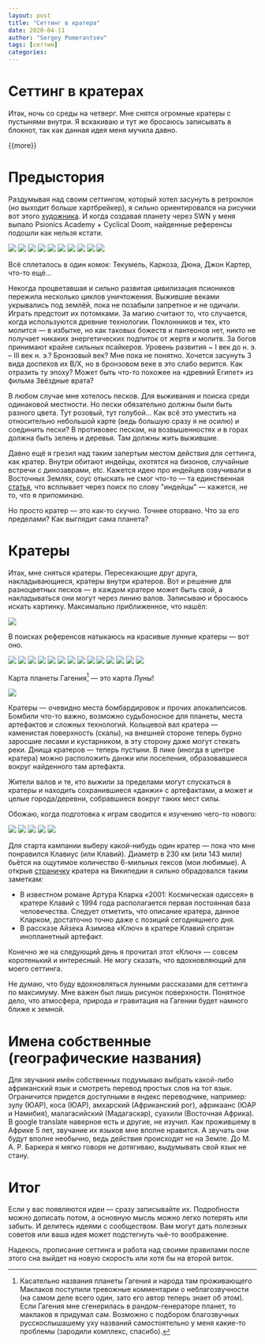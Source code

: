 ```yaml
---
layout: post
title: "Сеттинг в кратера"
date: 2020-04-11
author: "Sergey Pomerantsev"
tags: [сеттин]
categories:
---
```


# Сеттинг в кратерах

Итак, ночь со среды на четверг. Мне снятся огромные кратеры с пустынями внутри. Я вскакиваю и тут же бросаюсь записывать в блокнот, так как данная идея меня мучила давно.

{{more}}

# Предыстория

Раздумывая над своим сеттингом, который хотел засунуть в ретроклон (но выходит больше хартбрейкер), я сильно ориентировался на рисунки вот этого [художника](https://twitter.com/nbsparth). И когда создавая планету через SWN у меня выпало Psionics Academy + Cyclical Doom, найденные референсы подошли как нельзя кстати.

![](/assets/images/_setting-v-kraterah-1.jpg)
![](/assets/images/_setting-v-kraterah-2.png)
![](/assets/images/_setting-v-kraterah-3.png)
![](/assets/images/_setting-v-kraterah-4.png)
![](/assets/images/_setting-v-kraterah-5.png)
![](/assets/images/_setting-v-kraterah-6.png)
![](/assets/images/_setting-v-kraterah-7.png)
![](/assets/images/_setting-v-kraterah-8.png)
![](/assets/images/_setting-v-kraterah-9.png)
![](/assets/images/_setting-v-kraterah-10.png)

Всё сплеталось в один комок: Текумель, Каркоза, Дюна, Джон Картер, что-то ещё...

Некогда процветавшая и сильно развитая цивилизация псиоников пережила несколько циклов уничтожения. Выжившие веками укрывались под землёй, пока не позабыли запретное и не одичали. Играть предстоит их потомками. За магию считают то, что случается, когда используются древние технологии. Поклонников и тех, кто молится — в избытке, но как таковых божеств и пантеонов нет, никто не получает никаких энергетических подпиток от жертв и молитв. За богов принимают крайне сильных псайкеров. Уровень развития ~ I век до н. э. – III век н. э.? Бронзовый век? Мне пока не понятно. Хочется засунуть 3 вида доспехов их B/X, но в бронзовом веке в это слабо верится. Как отразить ту эпоху? Может быть что-то похожее на «древний Египет» из фильма Звёздные врата?

В любом случае мне хотелось песков. Для выживания и поиска среди одинаковой местности. Но пески обязательно должны были быть разного цвета. Тут розовый, тут голубой... Как всё это уместить на относительно небольшой карте (ведь большую сразу я не осилю) и соединить пески? В противовес пескам, на возвышенностях и в горах должна быть зелень и деревья. Там должны жить выжившие.

Давно ещё я грезил над таким запертым местом действия для сеттинга, как кратер. Внутри обитают индейцы, охотятся на бизонов, случайные встречи с динозаврами, etc. Кажется идею про индейцев озвучивали в Восточных Землях, соус отыскать не смог что-то — та единственная [статья](http://eastern-lands.blogspot.com/2017/09/1.html), что всплывает через поиск по слову "индейцы" — кажется, не то, что я припоминаю.

Но просто кратер — это как-то скучно. Точнее оторвано. Что за его пределами? Как выглядит сама планета?

# Кратеры

Итак, мне сняться кратеры. Пересекающие друг друга, накладывающиеся, кратеры внутри кратеров. Вот и решение для разноцветных песков — в каждом кратере может быть свой, а накладываться они могут через линию валов. Записываю и бросаюсь искать картинку. Максимально приближенное, что нашёл:

![](/assets/images/_setting-v-kraterah-11.jpg)

В поисках референсов натыкаюсь на красивые лунные кратеры — вот оно. 

![](/assets/images/_setting-v-kraterah-12.jpg)
![](/assets/images/_setting-v-kraterah-13.jpg)
![](/assets/images/_setting-v-kraterah-14.jpg)
![](/assets/images/_setting-v-kraterah-15.jpg)
![](/assets/images/_setting-v-kraterah-16.jpg)
![](/assets/images/_setting-v-kraterah-17.jpg)
![](/assets/images/_setting-v-kraterah-18.jpg)
![](/assets/images/_setting-v-kraterah-19.jpg)
![](/assets/images/_setting-v-kraterah-20.jpg)
![](/assets/images/_setting-v-kraterah-21.jpg)
![](/assets/images/_setting-v-kraterah-22.jpg)
![](/assets/images/_setting-v-kraterah-23.jpg)
![](/assets/images/_setting-v-kraterah-24.jpg)
![](/assets/images/_setting-v-kraterah-25.jpg)

Карта планеты Гагения[^1] — это карта Луны!

![](/assets/images/_setting-v-kraterah-26.jpg)

Кратеры — очевидно места бомбардировок и прочих апокалипсисов. Бомбили что-то важно, возможно судьбоносное для планеты, места артефактов и сложных технологий. Кольцевой вал кратера — каменистая поверхность (скалы), на внешней стороне теперь бурно заросшие лесами и кустарником, в эту сторону даже могут стекать реки. Днища кратеров — теперь пустыни. В пике (иногда в центре кратера) можно расположить данжи или поселения, образовавшиеся вокруг найденного там артефакта.

Жители валов и те, кто выжили за пределами могут спускаться в кратеры и находить сохранившиеся «данжи» с артефактами, а может и целые города/деревни, собравшиеся вокруг таких мест силы.

Обожаю, когда подготовка к играм сводится к изучению чего-то нового:

![](/assets/images/_setting-v-kraterah-27.jpg)
![](/assets/images/_setting-v-kraterah-28.jpg)
![](/assets/images/_setting-v-kraterah-29.jpg)
![](/assets/images/_setting-v-kraterah-30.jpg)
![](/assets/images/_setting-v-kraterah-31.jpg)

Для старта кампании выберу какой-нибудь один кратер — пока что мне понравился Клавиус (или Клавий). Диаметр в 230 км (или 143 мили) бьётся на ощутимое количество 6-мильных гексов (мои любимые). А открыв [страничку](https://ru.wikipedia.org/wiki/%D0%9A%D0%BB%D0%B0%D0%B2%D0%B8%D0%B9_(%D0%BB%D1%83%D0%BD%D0%BD%D1%8B%D0%B9_%D0%BA%D1%80%D0%B0%D1%82%D0%B5%D1%80)) кратера на Википедии я сильно обрадовался таким заметкам:

* В известном романе Артура Кларка «2001: Космическая одиссея» в кратере Клавий с 1994 года располагается первая постоянная база человечества. Следует отметить, что описание кратера, данное Кларком, достаточно точно даже с позиций сегодняшнего дня.
* В рассказе Айзека Азимова «Ключ» в кратере Клавий спрятан инопланетный артефакт.

Конечно же на следующий день я прочитал этот «Ключ» — совсем коротенький и интересный. Не могу сказать, что вдохновляющий для моего сеттинга.

Не думаю, что буду вдохновляться лунными рассказами для сеттинга по максимуму. Мне важен был лишь рисунок поверхности. Понятное дело, что атмосфера, природа и гравитация на Гагении будет намного ближе к земной.

# Имена собственные (географические названия)

[^1]: Касательно названия планеты Гагения и народа там проживающего Маклаков поступили тревожные комментарии о неблагозвучности (на самом деле всего один, зато его автор теперь знает об этом). Если Гагения мне сгенерилась в рандом-генераторе планет, то маклаков я придумал сам. Возможно с подбором благозвучных русскослышашему уху названий самостоятельно у меня какие-то проблемы (зародили комплекс, спасибо). 

Для звучания имён собственных подумываю выбрать какой-либо африканский язык и смотреть перевод простых слов на тот язык. Ограничится придется доступными в яндекс переводчике, например: зулу (ЮАР), коса (ЮАР), амхарский (Африканский рог), африкаанс (ЮАР и Намибия), малагасийский (Мадагаскар), суахили (Восточная Африка). В google translate наверное есть и другие, не изучил. Как прожившему в Африке 5 лет, звучание их языков мне вполне нравится. А звучать они будут вполне необычно, ведь действия происходят не на Земле. До М. А. Р. Баркера я мягко говоря не дотягиваю, выдумывать свой язык не стану.

# Итог

Если у вас появляются идеи — сразу записывайте их. Подробности можно дописать потом, а основную мысль можно легко потерять или забыть. И делитесь идеями с сообществом. Вам могут дать полезных советов или ваша идея может подстегнуть чьё-то воображение.

Надеюсь, прописание сеттинга и работа над своими правилами после этого сна выйдет на новую скорость или хотя бы на второй виток.
